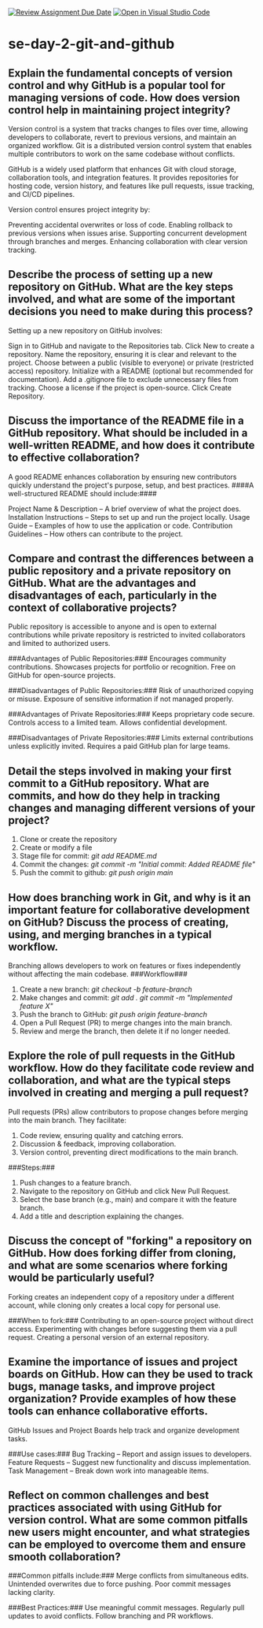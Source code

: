 [![Review Assignment Due Date](https://classroom.github.com/assets/deadline-readme-button-22041afd0340ce965d47ae6ef1cefeee28c7c493a6346c4f15d667ab976d596c.svg)](https://classroom.github.com/a/8wgCKhpZ)
[![Open in Visual Studio Code](https://classroom.github.com/assets/open-in-vscode-2e0aaae1b6195c2367325f4f02e2d04e9abb55f0b24a779b69b11b9e10269abc.svg)](https://classroom.github.com/online_ide?assignment_repo_id=18394428&assignment_repo_type=AssignmentRepo)
# se-day-2-git-and-github
## Explain the fundamental concepts of version control and why GitHub is a popular tool for managing versions of code. How does version control help in maintaining project integrity?
Version control is a system that tracks changes to files over time, allowing developers to collaborate, revert to previous versions, and maintain an organized workflow. Git is a distributed version control system that enables multiple contributors to work on the same codebase without conflicts.

GitHub is a widely used platform that enhances Git with cloud storage, collaboration tools, and integration features. It provides repositories for hosting code, version history, and features like pull requests, issue tracking, and CI/CD pipelines.

Version control ensures project integrity by:

Preventing accidental overwrites or loss of code.
Enabling rollback to previous versions when issues arise.
Supporting concurrent development through branches and merges.
Enhancing collaboration with clear version tracking.

## Describe the process of setting up a new repository on GitHub. What are the key steps involved, and what are some of the important decisions you need to make during this process?
Setting up a new repository on GitHub involves:

Sign in to GitHub and navigate to the Repositories tab.
Click New to create a repository.
Name the repository, ensuring it is clear and relevant to the project.
Choose between a public (visible to everyone) or private (restricted access) repository.
Initialize with a README (optional but recommended for documentation).
Add a .gitignore file to exclude unnecessary files from tracking.
Choose a license if the project is open-source.
Click Create Repository.
## Discuss the importance of the README file in a GitHub repository. What should be included in a well-written README, and how does it contribute to effective collaboration?
A good README enhances collaboration by ensuring new contributors quickly understand the project's purpose, setup, and best practices.
####A well-structured README should include:####

Project Name & Description – A brief overview of what the project does.
Installation Instructions – Steps to set up and run the project locally.
Usage Guide – Examples of how to use the application or code.
Contribution Guidelines – How others can contribute to the project.
## Compare and contrast the differences between a public repository and a private repository on GitHub. What are the advantages and disadvantages of each, particularly in the context of collaborative projects?
Public repository is accessible to anyone and is open to external contributions while private repository is restricted to invited collaborators and limited to authorized users.

###Advantages of Public Repositories:###
Encourages community contributions.
Showcases projects for portfolio or recognition.
Free on GitHub for open-source projects.

###Disadvantages of Public Repositories:###
Risk of unauthorized copying or misuse.
Exposure of sensitive information if not managed properly.

###Advantages of Private Repositories:###
Keeps proprietary code secure.
Controls access to a limited team.
Allows confidential development.

###Disadvantages of Private Repositories:###
Limits external contributions unless explicitly invited.
Requires a paid GitHub plan for large teams.

## Detail the steps involved in making your first commit to a GitHub repository. What are commits, and how do they help in tracking changes and managing different versions of your project?
1. Clone or create the repository
2. Create or modify a file
3. Stage file for commit: *git add README.md*
4. Commit the changes: *git commit -m "Initial commit: Added README file"*
5. Push the commit to github: *git push origin main*

## How does branching work in Git, and why is it an important feature for collaborative development on GitHub? Discuss the process of creating, using, and merging branches in a typical workflow.
Branching allows developers to work on features or fixes independently without affecting the main codebase.
###Workflow###
1. Create a new branch: *git checkout -b feature-branch*
2. Make changes and commit: *git add .*
                            *git commit -m "Implemented feature X"*
3. Push the branch to GitHub: *git push origin feature-branch*
4. Open a Pull Request (PR) to merge changes into the main branch.
5. Review and merge the branch, then delete it if no longer needed.

## Explore the role of pull requests in the GitHub workflow. How do they facilitate code review and collaboration, and what are the typical steps involved in creating and merging a pull request?
Pull requests (PRs) allow contributors to propose changes before merging into the main branch. They facilitate:

1. Code review, ensuring quality and catching errors.
2. Discussion & feedback, improving collaboration.
3. Version control, preventing direct modifications to the main branch.

###Steps:###
1. Push changes to a feature branch.
2. Navigate to the repository on GitHub and click New Pull Request.
3. Select the base branch (e.g., main) and compare it with the feature branch.
4. Add a title and description explaining the changes.



## Discuss the concept of "forking" a repository on GitHub. How does forking differ from cloning, and what are some scenarios where forking would be particularly useful?
Forking creates an independent copy of a repository under a different account, while cloning only creates a local copy for personal use.

###When to fork:###
Contributing to an open-source project without direct access.
Experimenting with changes before suggesting them via a pull request.
Creating a personal version of an external repository.
## Examine the importance of issues and project boards on GitHub. How can they be used to track bugs, manage tasks, and improve project organization? Provide examples of how these tools can enhance collaborative efforts.
GitHub Issues and Project Boards help track and organize development tasks.

###Use cases:###
Bug Tracking – Report and assign issues to developers.
Feature Requests – Suggest new functionality and discuss implementation.
Task Management – Break down work into manageable items.
## Reflect on common challenges and best practices associated with using GitHub for version control. What are some common pitfalls new users might encounter, and what strategies can be employed to overcome them and ensure smooth collaboration?

###Common pitfalls include:###
Merge conflicts from simultaneous edits.
Unintended overwrites due to force pushing.
Poor commit messages lacking clarity.

###Best Practices:###
Use meaningful commit messages.
Regularly pull updates to avoid conflicts.
Follow branching and PR workflows.
